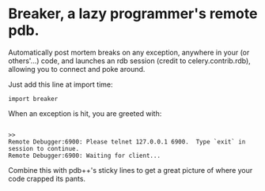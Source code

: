 Breaker, a lazy programmer's remote pdb.
==========
Automatically post mortem breaks on any exception, anywhere in your
(or others'...) code, and launches an rdb session
(credit to celery.contrib.rdb), allowing you to connect and poke around.

Just add this line at import time:
<pre><code>import breaker</pre></code>

When an exception is hit, you are greeted with:

<pre><code>
>>
Remote Debugger:6900: Please telnet 127.0.0.1 6900.  Type `exit` in session to continue.
Remote Debugger:6900: Waiting for client...
</pre></code>

Combine this with pdb++'s sticky lines to get a great picture of where your code crapped its pants.
